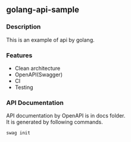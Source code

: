## golang-api-sample

### Description
This is an example of api by golang.

### Features
- Clean architecture
- OpenAPI(Swagger)
- CI
- Testing

### API Documentation
API documentation by OpenAPI is in docs folder.  
It is generated by following commands.
```shell
swag init
```
